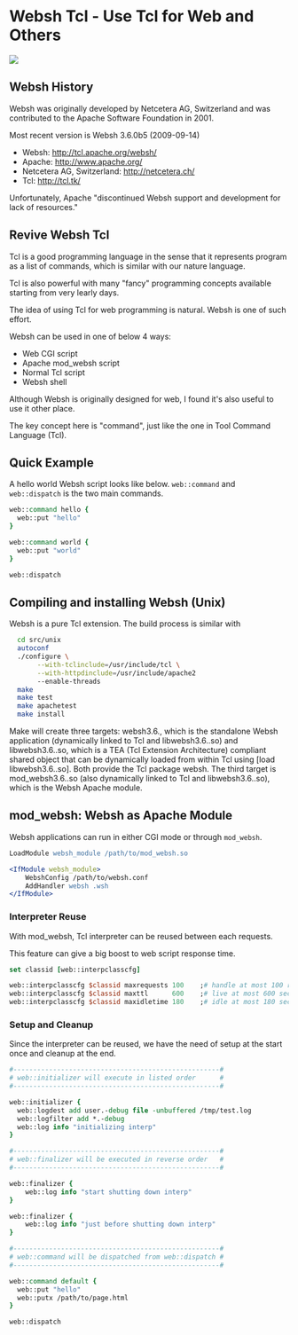  Websh Tcl - Use Tcl for Web and Others
 ======================================
 
 ![](https://travis-ci.com/noyesno/websh-tcl.svg?branch=master)
 
 Websh History
 --------------
 
Websh was originally developed by Netcetera AG, Switzerland and was
contributed to the Apache Software Foundation in 2001.

Most recent version is Websh 3.6.0b5 (2009-09-14)

  - Websh:                       http://tcl.apache.org/websh/
  - Apache:                      http://www.apache.org/
  - Netcetera AG, Switzerland:   http://netcetera.ch/
  - Tcl:                         http://tcl.tk/
  
Unfortunately, Apache "discontinued Websh support and development for lack of resources." 

 
Revive Websh Tcl
----------------

Tcl is a good programming language in the sense that it represents program as a list of commands,
which is similar with our nature language. 

Tcl is also powerful with many "fancy" programming concepts available starting from very learly days.

The idea of using Tcl for web programming is natural. Websh is one of such effort.

Websh can be used in one of below 4 ways:

  * Web CGI script
  * Apache mod_websh script
  * Normal Tcl script
  * Websh shell

Although Websh is originally designed for web, I found it's also useful to use it other place. 

The key concept here is "command", just like the one in Tool Command Language (Tcl).


Quick Example
-------------

A hello world Websh script looks like below. `web::command` and `web::dispatch` is the two main commands.

```tcl
web::command hello {
  web::put "hello"
}

web::command world {
  web::put "world"
}

web::dispatch
```


Compiling and installing Websh (Unix)
----------------------------------------

Websh is a pure Tcl extension. The build process is similar with 


```sh
  cd src/unix
  autoconf
  ./configure \
       --with-tclinclude=/usr/include/tcl \
       --with-httpdinclude=/usr/include/apache2
       --enable-threads
  make
  make test
  make apachetest
  make install
```

Make will create three targets: websh3.6.<patch>, which is the standalone 
Websh application (dynamically linked to Tcl and libwebsh3.6.<patch>.so)
and libwebsh3.6.<patch>.so, which is a TEA (Tcl Extension Architecture)
compliant shared object that can be dynamically loaded from within Tcl
using [load libwebsh3.6.<patch>.so]. Both provide the Tcl package
websh. The third target is  mod_websh3.6.<patch>.so (also dynamically
linked to Tcl and libwebsh3.6.<patch>.so), which is the Websh Apache
module.


mod_websh: Websh as Apache Module
------------------------------------

Websh applications can run in either CGI mode or through `mod_websh`.

```apache
LoadModule websh_module /path/to/mod_websh.so

<IfModule websh_module>
    WebshConfig /path/to/websh.conf
    AddHandler websh .wsh
</IfModule>
```

### Interpreter Reuse

With mod_websh, Tcl interpreter can be reused between each requests.

This feature can give a big boost to web script response time. 

```tcl
set classid [web::interpclasscfg]

web::interpclasscfg $classid maxrequests 100    ;# handle at most 100 request
web::interpclasscfg $classid maxttl      600    ;# live at most 600 seconds
web::interpclasscfg $classid maxidletime 180    ;# idle at most 180 seconds
```

### Setup and Cleanup

Since the interpreter can be reused, we have the need of setup at the start
once and cleanup at the end.

```tcl
#----------------------------------------------------#
# web::initializer will execute in listed order      #
#----------------------------------------------------#

web::initializer {
  web::logdest add user.-debug file -unbuffered /tmp/test.log
  web::logfilter add *.-debug
  web::log info "initializing interp"
}

#----------------------------------------------------#
# web::finalizer will be executed in reverse order   #
#----------------------------------------------------#

web::finalizer {    
    web::log info "start shutting down interp"
}

web::finalizer {    
    web::log info "just before shutting down interp"
}

#----------------------------------------------------#
# web::command will be dispatched from web::dispatch #
#----------------------------------------------------#

web::command default {
  web::put "hello"
  web::putx /path/to/page.html
}

web::dispatch
```



